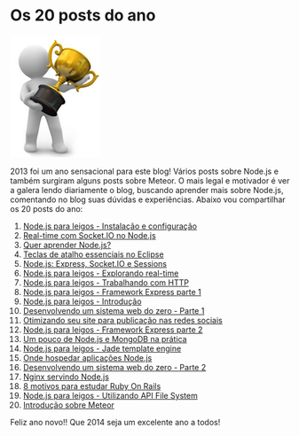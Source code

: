 # Os 20 posts do ano

![Os 20 posts do ano](../images/trofeu.jpg "Os 20 posts do ano")

2013 foi um ano sensacional para este blog! Vários posts sobre Node.js e também surgiram alguns posts sobre Meteor. O mais legal e motivador é ver a galera lendo diariamente o blog, buscando aprender mais sobre Node.js, comentando no blog suas dúvidas e experiências.
Abaixo vou compartilhar os 20 posts do ano:

1.  [Node.js para leigos - Instalação e configuração](../node-js-para-leigos-instalacao-e-configuracao "Node.js para leigos - Instalação e configuração")
2.  [Real-time com Socket.IO no Node.js](../real-time-com-socket-io-no-nodejs/ "Real-time com Socket.IO no Node.js")
3.  [Quer aprender Node.js?](../quer-aprender-node-js-atualizado/ "Quer aprender Node.js?")
4.  [Teclas de atalho essenciais no Eclipse](../teclas-de-atalho-essenciais-no-eclipse/ "Teclas de atalho essenciais no Eclipse")
5.  [Node.js: Express, Socket.IO e Sessions](../nodejs-express-socketio-e-sessions/ "Node.js: Express, Socket.IO e Sessions")
6.  [Node.js para leigos - Explorando real-time](../node-js-para-leigos-explorando-real-time/ "Node.js para leigos - Explorando real-time")
7.  [Node.js para leigos - Trabalhando com HTTP](../node-js-para-leigos-trabalhando-com-http/ "Node.js para leigos - Trabalhando com HTTP")
8.  [Node.js para leigos - Framework Express parte 1](../node-js-para-leigos-framework-express-parte-1/ "Node.js para leigos - Framework Express parte 1")
9.  [Node.js para leigos - Introdução](../nodejs-para-leigos-introducao/ "Node.js para leigos - Introdução")
10.  [Desenvolvendo um sistema web do zero - Parte 1](../desenvolvendo-um-sistema-web-do-zero-parte-1/ "Desenvolvendo um sistema web do zero - Parte 1")
11.  [Otimizando seu site para publicação nas redes sociais](../otimizando-seu-site-para-publicacao-nas-redes-sociais/ "Otimizando seu site para publicação nas redes sociais")
12.  [Node.js para leigos - Framework Express parte 2](../node-js-para-leigos-framework-express-parte-2/ "Node.js para leigos - Framework Express parte 2")
13.  [Um pouco de Node.js e MongoDB na prática](../um-pouco-de-node-js-e-mongodb-na-pratica/ "Um pouco de Node.js e MongoDB na prática")
14.  [Node.js para leigos - Jade template engine](../node-js-para-leigos-jade-template-engine/ "Node.js para leigos - Jade template engine")
15.  [Onde hospedar aplicações Node.js](../onde-hospedar-aplicacoes-node-js/ "Onde hospedar aplicações Node.js")
16.  [Desenvolvendo um sistema web do zero - Parte 2](../desenvolvendo-um-sistema-web-do-zero-parte-2/ "Desenvolvendo um sistema web do zero - Parte 2")
17.  [Nginx servindo Node.js](../nginx-servindo-nodejs/ "Nginx servindo Node.js")
18.  [8 motivos para estudar Ruby On Rails](../8-motivos-para-estudar-ruby-on-rails/ "8 motivos para estudar Ruby On Rails")
19.  [Node.js para leigos - Utilizando API File System](../node-js-para-leigos-utilizando-api-file-system/ "Node.js para leigos - Utilizando API File System")
20.  [Introdução sobre Meteor](../introducao-sobre-meteor/ "Introdução sobre Meteor")

Feliz ano novo!! Que 2014 seja um excelente ano a todos!